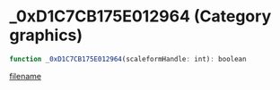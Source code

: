 # _0xD1C7CB175E012964 (Category graphics)

```js
function _0xD1C7CB175E012964(scaleformHandle: int): boolean
```

[filename](_0xD1C7CB175E012964_m.md ':include')